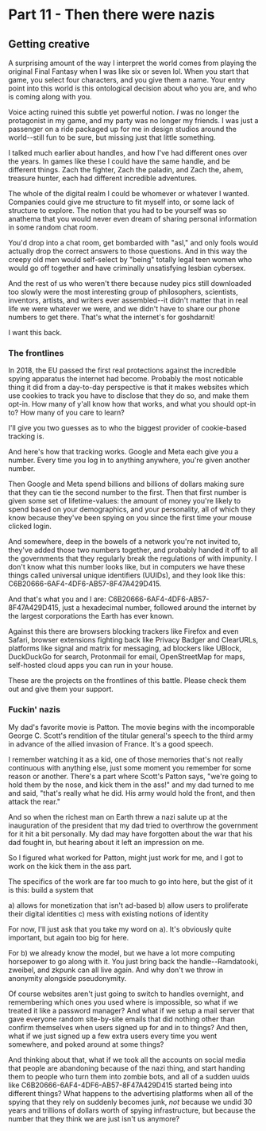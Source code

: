 # Part 11 - Then there were nazis

## Getting creative

A surprising amount of the way I interpret the world comes from playing the original Final Fantasy when I was like six or seven lol.
When you start that game, you select four characters, and you give them a name. 
Your entry point into this world is this ontological decision about who you are, and who is coming along with you. 

Voice acting ruined this subtle yet powerful notion. 
_I_ was no longer the protagonist in my game, and my party was no longer my friends. 
I was just a passenger on a ride packaged up for me in design studios around the world--still fun to be sure, but missing just that little something.

I talked much earlier about handles, and how I've had different ones over the years. 
In games like these I could have the same handle, and be different things. 
Zach the fighter, Zach the paladin, and Zach the, ahem, treasure hunter, each had different incredible adventures. 

The whole of the digital realm I could be whomever or whatever I wanted.
Companies could give me structure to fit myself into, or some lack of structure to explore.
The notion that you had to be yourself was so anathema that you would never even dream of sharing personal information in some random chat room. 

You'd drop into a chat room, get bombarded with "asl," and only fools would actually drop the correct answers to those questions. 
And in this way the creepy old men would self-select by "being" totally legal teen women who would go off together and have criminally unsatisfying lesbian cybersex. 

And the rest of us who weren't there because nudey pics still downloaded too slowly were the most interesting group of philosophers, scientists, inventors, artists, and writers ever assembled--it didn't matter that in real life we were whatever we were, and we didn't have to share our phone numbers to get there.
That's what the internet's for goshdarnit!

I want this back.

### The frontlines

In 2018, the EU passed the first real protections against the incredible spying apparatus the internet had become.
Probably the most noticable thing it did from a day-to-day perspective is that it makes websites which use cookies to track you have to disclose that they do so, and make them opt-in.
How many of y'all know how that works, and what you should opt-in to?
How many of you care to learn?

I'll give you two guesses as to who the biggest provider of cookie-based tracking is.

And here's how that tracking works. 
Google and Meta each give you a number.
Every time you log in to anything anywhere, you're given another number.

Then Google and Meta spend billions and billions of dollars making sure that they can tie the second number to the first. 
Then that first number is given some set of lifetime-values: the amount of money you're likely to spend based on your demographics, and your personality, all of which they know because they've been spying on you since the first time your mouse clicked login.

And somewhere, deep in the bowels of a network you're not invited to, they've added those two numbers together, and probably handed it off to all the governments that they regularly break the regulations of with impunity. 
I don't know what this number looks like, but in computers we have these things called universal unique identifiers (UUIDs), and they look like this: C6B20666-6AF4-4DF6-AB57-8F47A429D415. 

And that's what you and I are: C6B20666-6AF4-4DF6-AB57-8F47A429D415, just a hexadecimal number, followed around the internet by the largest corporations the Earth has ever known. 

Against this there are browsers blocking trackers like Firefox and even Safari, browser extensions fighting back like Privacy Badger and ClearURLs, platforms like signal and matrix for messaging, ad blockers like UBlock, DuckDuckGo for search, Protonmail for email, OpenStreetMap for maps, self-hosted cloud apps you can run in your house. 

These are the projects on the frontlines of this battle. 
Please check them out and give them your support.

### Fuckin' nazis

My dad's favorite movie is Patton. 
The movie begins with the incomporable George C. Scott's rendition of the titular general's speech to the third army in advance of the allied invasion of France. 
It's a good speech.

I remember watching it as a kid, one of those memories that's not really continuous with anything else, just some moment you remember for some reason or another.
There's a part where Scott's Patton says, "we're going to hold them by the nose, and kick them in the ass!" and my dad turned to me and said, "that's really what he did. His army would hold the front, and then attack the rear."

And so when the richest man on Earth threw a nazi salute up at the inauguration of the president that my dad tried to overthrow the government for it hit a bit personally.
My dad may have forgotten about the war that his dad fought in, but hearing about it left an impression on me.

So I figured what worked for Patton, might just work for me, and I got to work on the kick them in the ass part.

The specifics of the work are far too much to go into here, but the gist of it is this: build a system that

a) allows for monetization that isn't ad-based
b) allow users to proliferate their digital identities
c) mess with existing notions of identity

For now, I'll just ask that you take my word on a). 
It's obviously quite important, but again too big for here.

For b) we already know the model, but we have a lot more computing horsepower to go along with it.
You just bring back the handle--Ramdatooki, zweibel, and zkpunk can all live again. 
And why don't we throw in anonymity alongside pseudonymity. 

Of course websites aren't just going to switch to handles overnight, and remembering which ones you used where is impossible, so what if we treated it like a password manager?
And what if we setup a mail server that gave everyone random site-by-site emails that did nothing other than confirm themselves when users signed up for and in to things?
And then, what if we just signed up a few extra users every time you went somewhere, and poked around at some things?

And thinking about that, what if we took all the accounts on social media that people are abandoning because of the nazi thing, and start handing them to people who turn them into zombie bots, and all of a sudden uuids like C6B20666-6AF4-4DF6-AB57-8F47A429D415 started being into different things? 
What happens to the advertising platforms when all of the spying that they rely on suddenly becomes junk, _not_ because we undid 30 years and trillions of dollars worth of spying infrastructure, but because the number that they think we are just isn't us anymore?


[fbvduguid]: https://en.wikipedia.org/wiki/Facebook,_Inc._v._Duguid
[linktree]: https://www.adamenfroy.com/linktree-alternatives
[onion]: https://theonion.com/t-herman-zweibel-in-memoriam-1819583647/
[birthday]: https://en.wikipedia.org/wiki/Birthday_problem
[elwood]: https://en.wikipedia.org/wiki/Elwood_Edwards
[oauth]: https://www.rfc-editor.org/rfc/rfc5849
[dynamo]: https://www.allthingsdistributed.com/files/amazon-dynamo-sosp2007.pdf
[bitcoin]: https://bitcoin.org/bitcoin.pdf
[sim]: https://en.wikipedia.org/wiki/SIM_swap_scam
[investigation]: https://www.vice.com/en/article/fcc-propose-fines-verizon-att-sprint-tmobile-selling-location-data/
[oh-the-forties-were-a-looong-time-ago]: https://www.nationalgeographic.com/history/article/141207-world-war-advertising-consumption-anniversary-people-photography-culture
[flatiron]: https://en.wikipedia.org/wiki/Flat_Iron_Building_(Chicago)

[^1]: "auth is short for authentication (authn) and authorization (authz). The former establishes who you are, and the latter establishes that you are able to do what you're trying to do. I like writing about auth, which is why I'm going to leave this as a footnote, and not add fifty paragraphs to this post."

[^2]: "Elwood was paid not one, but two cool Benjamins for his recording of perhaps the most well-known voice acting of the 90s."

[^3]: "If you make your money from ads, I've got no beef with you. The ad-dispensing companies have made it their mission to encroach on your creative space as much as possible to extract value from your hard work. I'm here to help carve out a path to you making more money in addition to how you use the ad networks."

[^4]: "When Google created a parent company Alphabet, Alphabet dropped the don't be evil. The don't be evil line moved to Google's code of conduct. I wanted to avoid inferring anything from this, but when you change something like don't be evil to anything else, it's worth a questioning glance."

[^5]: "I told you not to look it up"

[^6]: "This story is a little different than what I've represented here, and this is mostly based on my recollection of the film the Social Network, which was itself inaccurate, but I don't much care. Facebook is the largest deseminator of disinformation on the planet, and I'm not too worried about them getting a turn."

[^7]: "Yes there are plenty of bank fees, and some accounts do have monthly fees, but those are largely just because banks are dicks"

[^8]: "So banks don't hold a lot of cash, because cash is better used in investments. So to handle their day-to-day operation they borrow money for really short terms (like for a day) from money market funds. They pay this back with a small amount of interest, and that gets paid to the investors in the money market. When Lehman Brothers collapsed, the debt it owed to the money market represented money that was effectively gone."

[^9]: "These jamokes reneged on so many dumb promises this time, but the one that I think just really sums it all up is Haven, the healthcare venture that Warren Buffet and Jeff Bezos started to fix healthcare. It shudown unceremoniously in 2021, after doing nothing. The second richest man on Earth just gives up after a couple of years, because something's too hard, what a ballsack."

[^10]: "At the time, all Starbucks employees were granted stock options, and thus the company referred to its employees as 'partners'."

[^11]: "Both The Fediverse, and Bluesky are implementations of distributed systems based on underlying protocols. The Fediverse's ActivityPub protocol, and thus The Fediverse, came first, but despite the first-mover advantage, lags behind Bluesky these days in user adoption. The reason for this is a combo of marketing and usability, and definitely outside of the scope of this footnote."

[^12]: "There are, of course, things that are so heinous, that even if they're aren't illegal in the uploader's juristiction it will result in excommunication."
